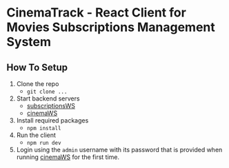 # CinemaTrack - React Client for Movies Subscriptions Management System

## How To Setup

1. Clone the repo
   - `git clone ...`
2. Start backend servers
   - [subscriptionsWS](../subscriptionsWS/ReadMe.md)
   - [cinemaWS](../cinemaWS/ReadMe.md)
3. Install required packages
   - `npm install`
4. Run the client
   - `npm run dev`
5. Login using the `admin` username with its password that is provided when running [cinemaWS](../cinemaWS/ReadMe.md) for the first time.
